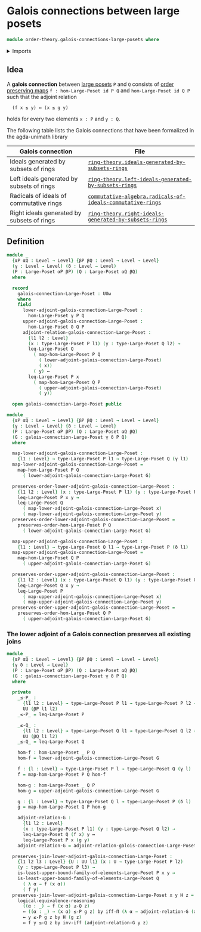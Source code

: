 # Galois connections between large posets

```agda
module order-theory.galois-connections-large-posets where
```

<details><summary>Imports</summary>

```agda
open import foundation.functions
open import foundation.logical-equivalences
open import foundation.universe-levels

open import order-theory.large-posets
open import order-theory.least-upper-bounds-large-posets
open import order-theory.order-preserving-maps-large-posets
```

</details>

## Idea

A **galois connection** between [large posets](order-theory.large-posets.md) `P`
and `Q` consists of
[order preserving maps](order-theory.order-preserving-maps-large-posets.md)
`f : hom-Large-Poset id P Q` and `hom-Large-Poset id Q P` such that the adjoint
relation

```text
  (f x ≤ y) ↔ (x ≤ g y)
```

holds for every two elements `x : P` and `y : Q`.

The following table lists the Galois connections that have been formalized in
the agda-unimath library

| Galois connection                          | File                                                                                                                      |
| ------------------------------------------ | ------------------------------------------------------------------------------------------------------------------------- |
| Ideals generated by subsets of rings       | [`ring-theory.ideals-generated-by-subsets-rings`](ring-theory.ideals-generated-by-subsets-rings.md)                       |
| Left ideals generated by subsets of rings  | [`ring-theory.left-ideals-generated-by-subsets-rings`](ring-theory.left-ideals-generated-by-subsets-rings.md)             |
| Radicals of ideals of commutative rings    | [`commutative-algebra.radicals-of-ideals-commutative-rings`](commutative-algebra.radicals-of-ideals-commutative-rings.md) |
| Right ideals generated by subsets of rings | [`ring-theory.right-ideals-generated-by-subsets-rings`](ring-theory.right-ideals-generated-by-subsets-rings.md)           |

## Definition

```agda
module _
  {αP αQ : Level → Level} {βP βQ : Level → Level → Level}
  (γ : Level → Level) (δ : Level → Level)
  (P : Large-Poset αP βP) (Q : Large-Poset αQ βQ)
  where

  record
    galois-connection-Large-Poset : UUω
    where
    field
      lower-adjoint-galois-connection-Large-Poset :
        hom-Large-Poset γ P Q
      upper-adjoint-galois-connection-Large-Poset :
        hom-Large-Poset δ Q P
      adjoint-relation-galois-connection-Large-Poset :
        {l1 l2 : Level}
        (x : type-Large-Poset P l1) (y : type-Large-Poset Q l2) →
        leq-Large-Poset Q
          ( map-hom-Large-Poset P Q
            ( lower-adjoint-galois-connection-Large-Poset)
            ( x))
          ( y) ↔
        leq-Large-Poset P x
          ( map-hom-Large-Poset Q P
            ( upper-adjoint-galois-connection-Large-Poset)
            ( y))

  open galois-connection-Large-Poset public

module _
  {αP αQ : Level → Level} {βP βQ : Level → Level → Level}
  {γ : Level → Level} {δ : Level → Level}
  (P : Large-Poset αP βP) (Q : Large-Poset αQ βQ)
  (G : galois-connection-Large-Poset γ δ P Q)
  where

  map-lower-adjoint-galois-connection-Large-Poset :
    {l1 : Level} → type-Large-Poset P l1 → type-Large-Poset Q (γ l1)
  map-lower-adjoint-galois-connection-Large-Poset =
    map-hom-Large-Poset P Q
      ( lower-adjoint-galois-connection-Large-Poset G)

  preserves-order-lower-adjoint-galois-connection-Large-Poset :
    {l1 l2 : Level} (x : type-Large-Poset P l1) (y : type-Large-Poset P l2) →
    leq-Large-Poset P x y →
    leq-Large-Poset Q
      ( map-lower-adjoint-galois-connection-Large-Poset x)
      ( map-lower-adjoint-galois-connection-Large-Poset y)
  preserves-order-lower-adjoint-galois-connection-Large-Poset =
    preserves-order-hom-Large-Poset P Q
      ( lower-adjoint-galois-connection-Large-Poset G)

  map-upper-adjoint-galois-connection-Large-Poset :
    {l1 : Level} → type-Large-Poset Q l1 → type-Large-Poset P (δ l1)
  map-upper-adjoint-galois-connection-Large-Poset =
    map-hom-Large-Poset Q P
      ( upper-adjoint-galois-connection-Large-Poset G)

  preserves-order-upper-adjoint-galois-connection-Large-Poset :
    {l1 l2 : Level} (x : type-Large-Poset Q l1) (y : type-Large-Poset Q l2) →
    leq-Large-Poset Q x y →
    leq-Large-Poset P
      ( map-upper-adjoint-galois-connection-Large-Poset x)
      ( map-upper-adjoint-galois-connection-Large-Poset y)
  preserves-order-upper-adjoint-galois-connection-Large-Poset =
    preserves-order-hom-Large-Poset Q P
      ( upper-adjoint-galois-connection-Large-Poset G)
```

### The lower adjoint of a Galois connection preserves all existing joins

```agda
module _
  {αP αQ : Level → Level} {βP βQ : Level → Level → Level}
  {γ δ : Level → Level}
  (P : Large-Poset αP βP) (Q : Large-Poset αQ βQ)
  (G : galois-connection-Large-Poset γ δ P Q)
  where

  private
    _≤-P_ :
      {l1 l2 : Level} → type-Large-Poset P l1 → type-Large-Poset P l2 →
      UU (βP l1 l2)
    _≤-P_ = leq-Large-Poset P

    _≤-Q_ :
      {l1 l2 : Level} → type-Large-Poset Q l1 → type-Large-Poset Q l2 →
      UU (βQ l1 l2)
    _≤-Q_ = leq-Large-Poset Q

    hom-f : hom-Large-Poset _ P Q
    hom-f = lower-adjoint-galois-connection-Large-Poset G

    f : {l : Level} → type-Large-Poset P l → type-Large-Poset Q (γ l)
    f = map-hom-Large-Poset P Q hom-f

    hom-g : hom-Large-Poset _ Q P
    hom-g = upper-adjoint-galois-connection-Large-Poset G

    g : {l : Level} → type-Large-Poset Q l → type-Large-Poset P (δ l)
    g = map-hom-Large-Poset Q P hom-g

    adjoint-relation-G :
      {l1 l2 : Level}
      (x : type-Large-Poset P l1) (y : type-Large-Poset Q l2) →
      leq-Large-Poset Q (f x) y ↔
      leq-Large-Poset P x (g y)
    adjoint-relation-G = adjoint-relation-galois-connection-Large-Poset G

  preserves-join-lower-adjoint-galois-connection-Large-Poset :
    {l1 l2 l3 : Level} {U : UU l1} (x : U → type-Large-Poset P l2)
    (y : type-Large-Poset P l3) →
    is-least-upper-bound-family-of-elements-Large-Poset P x y →
    is-least-upper-bound-family-of-elements-Large-Poset Q
      ( λ α → f (x α))
      ( f y)
  preserves-join-lower-adjoint-galois-connection-Large-Poset x y H z =
    logical-equivalence-reasoning
      ((α : _) → f (x α) ≤-Q z)
      ↔ ((α : _) → (x α) ≤-P g z) by iff-Π (λ α → adjoint-relation-G (x α) z)
      ↔ y ≤-P g z by H (g z)
      ↔ f y ≤-Q z by inv-iff (adjoint-relation-G y z)
```
